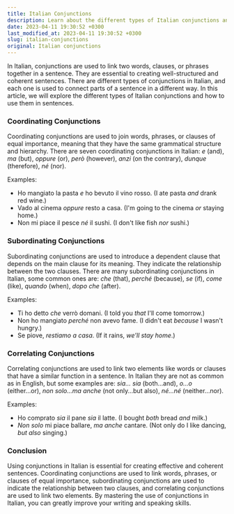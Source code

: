 ```yaml
---
title: Italian Conjunctions
description: Learn about the different types of Italian conjunctions and how to use them in sentences.
date: 2023-04-11 19:30:52 +0300
last_modified_at: 2023-04-11 19:30:52 +0300
slug: italian-conjunctions
original: Italian conjunctions
---
```

In Italian, conjunctions are used to link two words, clauses, or phrases together in a sentence. They are essential to creating well-structured and coherent sentences. There are different types of conjunctions in Italian, and each one is used to connect parts of a sentence in a different way. In this article, we will explore the different types of Italian conjunctions and how to use them in sentences.

### Coordinating Conjunctions

Coordinating conjunctions are used to join words, phrases, or clauses of equal importance, meaning that they have the same grammatical structure and hierarchy. There are seven coordinating conjunctions in Italian: *e* (and), *ma* (but), *oppure* (or), *però* (however), *anzi* (on the contrary), *dunque* (therefore), *né* (nor).

Examples:

- Ho mangiato la pasta *e* ho bevuto il vino rosso. (I ate pasta *and* drank red wine.)
- Vado al cinema *oppure* resto a casa. (I'm going to the cinema *or* staying home.)
- Non mi piace il pesce *né* il sushi. (I don't like fish *nor* sushi.)

### Subordinating Conjunctions

Subordinating conjunctions are used to introduce a dependent clause that depends on the main clause for its meaning. They indicate the relationship between the two clauses. There are many subordinating conjunctions in Italian, some common ones are: *che* (that), *perché* (because), *se* (if), *come* (like), *quando* (when), *dopo che* (after).

Examples:

- Ti ho detto *che* verrò domani. (I told you *that* I'll come tomorrow.)
- Non ho mangiato *perché* non avevo fame. (I didn't eat *because* I wasn't hungry.)
- Se piove, *restiamo a casa*. (If it rains, *we'll stay home*.)

### Correlating Conjunctions

Correlating conjunctions are used to link two elements like words or clauses that have a similar function in a sentence. In Italian they are not as common as in English, but some examples are: *sia... sia* (both...and), *o...o* (either...or), *non solo...ma anche* (not only...but also), *né...né* (neither...nor).

Examples:

- Ho comprato *sia* il pane *sia* il latte. (I bought *both* bread *and* milk.)
- *Non solo* mi piace ballare, *ma anche* cantare. (Not only do I like dancing, *but also* singing.)

### Conclusion

Using conjunctions in Italian is essential for creating effective and coherent sentences. Coordinating conjunctions are used to link words, phrases, or clauses of equal importance, subordinating conjunctions are used to indicate the relationship between two clauses, and correlating conjunctions are used to link two elements. By mastering the use of conjunctions in Italian, you can greatly improve your writing and speaking skills.